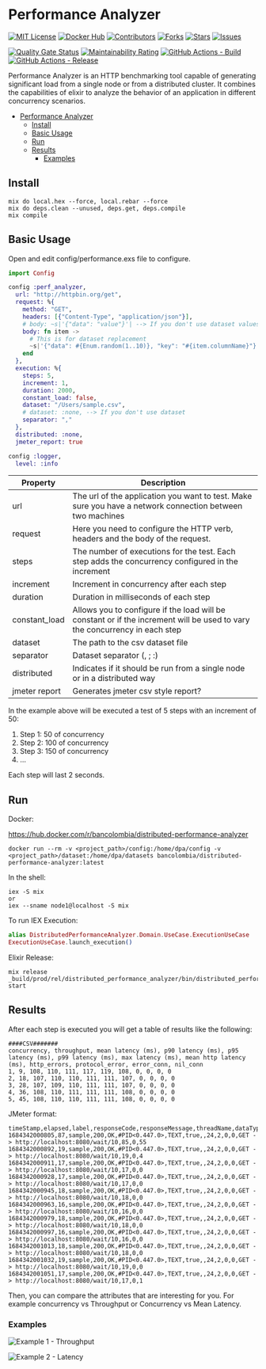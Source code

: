 # Performance Analyzer

[![MIT License][license-shield]][license-url]
[![Docker Hub][docker-shield]][docker-url]
[![Contributors][contributors-shield]][contributors-url]
[![Forks][forks-shield]][forks-url]
[![Stars][stars-shield]][stars-url]
[![Issues][issues-shield]][issues-url]

[![Quality Gate Status][sonarcloud-quality-gate-shield]][sonarcloud-url]
[![Maintainability Rating][sonarcloud-maintainability-shield]][sonarcloud-url]
[![GitHub Actions - Build][build-shield]][build-url]
[![GitHub Actions - Release][release-shield]][release-url]

[//]: # ([![Score Cards][scorecards-shield]][scorecards-url])


Performance Analyzer is an HTTP benchmarking tool capable of generating significant load from a single node or from a
distributed cluster. It combines the capabilities of elixir to analyze the behavior of an application in different
concurrency scenarios.

- [Performance Analyzer](#performance-analyzer)
    - [Install](#install)
    - [Basic Usage](#basic-usage)
    - [Run](#run)
    - [Results](#results)
        - [Examples](#examples)

## Install

```shell
mix do local.hex --force, local.rebar --force
mix do deps.clean --unused, deps.get, deps.compile
mix compile
```

## Basic Usage

Open and edit config/performance.exs file to configure.

```elixir
import Config

config :perf_analyzer,
  url: "http://httpbin.org/get",
  request: %{
    method: "GET",
    headers: [{"Content-Type", "application/json"}],
    # body: ~s|'{"data": "value"}'| --> If you don't use dataset values
    body: fn item ->
      # This is for dataset replacement
      ~s|'{"data": #{Enum.random(1..10)}, "key": "#{item.columnName}"}'|
    end
  },
  execution: %{
    steps: 5,
    increment: 1,
    duration: 2000,
    constant_load: false,
    dataset: "/Users/sample.csv",
    # dataset: :none, --> If you don't use dataset
    separator: ","
  },
  distributed: :none,
  jmeter_report: true

config :logger,
  level: :info

```

| Property      | Description                                                                                                                |
|---------------|----------------------------------------------------------------------------------------------------------------------------|
| url           | The url of the application you want to test. Make sure you have a network connection between two machines                  |
| request       | Here you need to configure the HTTP verb, headers and the body of the request.                                             |
| steps         | The number of executions for the test. Each step adds the concurrency configured in the increment                          |
| increment     | Increment in concurrency after each step                                                                                   |
| duration      | Duration in milliseconds of each step                                                                                      |
| constant_load | Allows you to configure if the load will be constant or if the increment will be used to vary the concurrency in each step |
| dataset       | The path to the csv dataset file                                                                                           |
| separator     | Dataset separator (, ; :)                                                                                                  |
| distributed   | Indicates if it should be run from a single node or in a distributed way                                                   |
| jmeter report | Generates jmeter csv style report?                                                                                         |

In the example above will be executed a test of 5 steps with an increment of 50:

1. Step 1: 50 of concurrency
2. Step 2: 100 of concurrency
3. Step 3: 150 of concurrency
4. ...

Each step will last 2 seconds.

## Run

Docker:

https://hub.docker.com/r/bancolombia/distributed-performance-analyzer

```shell
docker run --rm -v <project_path>/config:/home/dpa/config -v <project_path>/dataset:/home/dpa/datasets bancolombia/distributed-performance-analyzer:latest
```

In the shell:

```shell
iex -S mix
or
iex --sname node1@localhost -S mix
```

To run IEX Execution:

```elixir
alias DistributedPerformanceAnalyzer.Domain.UseCase.ExecutionUseCase
ExecutionUseCase.launch_execution()
```

Elixir Release:

```shell
mix release
_build/prod/rel/distributed_performance_analyzer/bin/distributed_performance_analyzer start
```

## Results

After each step is executed you will get a table of results like the following:

```shell
####CSV#######
concurrency, throughput, mean latency (ms), p90 latency (ms), p95 latency (ms), p99 latency (ms), max latency (ms), mean http latency (ms), http_errors, protocol_error, error_conn, nil_conn
1, 9, 108, 110, 111, 117, 119, 108, 0, 0, 0, 0
2, 18, 107, 110, 110, 111, 111, 107, 0, 0, 0, 0
3, 28, 107, 109, 110, 111, 111, 107, 0, 0, 0, 0
4, 36, 108, 110, 111, 111, 111, 108, 0, 0, 0, 0
5, 45, 108, 110, 110, 111, 111, 108, 0, 0, 0, 0
```

JMeter format:

```shell
timeStamp,elapsed,label,responseCode,responseMessage,threadName,dataType,success,failureMessage,bytes,sentBytes,grpThreads,allThreads,URL,Latency,IdleTime,Connect
1684342000805,87,sample,200,OK,#PID<0.447.0>,TEXT,true,,24,2,0,0,GET -> http://localhost:8080/wait/10,85,0,55
1684342000892,19,sample,200,OK,#PID<0.447.0>,TEXT,true,,24,2,0,0,GET -> http://localhost:8080/wait/10,19,0,4
1684342000911,17,sample,200,OK,#PID<0.447.0>,TEXT,true,,24,2,0,0,GET -> http://localhost:8080/wait/10,17,0,0
1684342000928,17,sample,200,OK,#PID<0.447.0>,TEXT,true,,24,2,0,0,GET -> http://localhost:8080/wait/10,17,0,0
1684342000945,18,sample,200,OK,#PID<0.447.0>,TEXT,true,,24,2,0,0,GET -> http://localhost:8080/wait/10,18,0,0
1684342000963,16,sample,200,OK,#PID<0.447.0>,TEXT,true,,24,2,0,0,GET -> http://localhost:8080/wait/10,16,0,0
1684342000979,18,sample,200,OK,#PID<0.447.0>,TEXT,true,,24,2,0,0,GET -> http://localhost:8080/wait/10,18,0,0
1684342000997,16,sample,200,OK,#PID<0.447.0>,TEXT,true,,24,2,0,0,GET -> http://localhost:8080/wait/10,16,0,0
1684342001013,18,sample,200,OK,#PID<0.447.0>,TEXT,true,,24,2,0,0,GET -> http://localhost:8080/wait/10,18,0,0
1684342001032,19,sample,200,OK,#PID<0.447.0>,TEXT,true,,24,2,0,0,GET -> http://localhost:8080/wait/10,19,0,0
1684342001051,17,sample,200,OK,#PID<0.447.0>,TEXT,true,,24,2,0,0,GET -> http://localhost:8080/wait/10,17,0,1
```

Then, you can compare the attributes that are interesting for you. For example concurrency vs Throughput or Concurrency
vs Mean Latency.

### Examples

![Example 1 - Throughput](assets/dresults_example1.png)

![Example 2 - Latency](assets/dresults_example2.png)


[scorecards-shield]: https://github.com/bancolombia/distributed-performance-analyzer/actions/workflows/scorecards-analysis.yml/badge.svg
[scorecards-url]: https://github.com/bancolombia/distributed-performance-analyzer/actions/workflows/scorecards-analysis.yml
[docker-shield]: https://img.shields.io/docker/pulls/bancolombia/distributed-performance-analyzer
[docker-url]: https://hub.docker.com/repository/docker/bancolombia/distributed-performance-analyzer
[contributors-shield]: https://img.shields.io/github/contributors/bancolombia/distributed-performance-analyzer.svg
[contributors-url]: https://github.com/bancolombia/distributed-performance-analyzer/graphs/contributors
[forks-shield]: https://img.shields.io/github/forks/bancolombia/distributed-performance-analyzer.svg
[forks-url]: https://github.com/bancolombia/distributed-performance-analyzer/network/members
[stars-shield]: https://img.shields.io/github/stars/bancolombia/distributed-performance-analyzer.svg
[stars-url]: https://github.com/bancolombia/distributed-performance-analyzer/stargazers
[issues-shield]: https://img.shields.io/github/issues/bancolombia/distributed-performance-analyzer.svg
[issues-url]: https://github.com/bancolombia/distributed-performance-analyzer/issues
[license-shield]: https://img.shields.io/github/license/bancolombia/distributed-performance-analyzer.svg
[license-url]: https://github.com/bancolombia/distributed-performance-analyzer/blob/main/LICENSE
[sonarcloud-url]: https://sonarcloud.io/dashboard?id=bancolombia_distributed-performance-analyzer
[build-url]: https://github.com/bancolombia/distributed-performance-analyzer/actions/workflows/build.yml
[build-shield]: https://github.com/bancolombia/distributed-performance-analyzer/actions/workflows/build.yml/badge.svg
[release-url]: https://github.com/bancolombia/distributed-performance-analyzer/actions/workflows/release.yml
[release-shield]: https://github.com/bancolombia/distributed-performance-analyzer/actions/workflows/release.yml/badge.svg
[sonarcloud-quality-gate-shield]: https://sonarcloud.io/api/project_badges/measure?project=bancolombia_distributed-performance-analyzer&metric=alert_status
[sonarcloud-maintainability-shield]: https://sonarcloud.io/api/project_badges/measure?project=bancolombia_distributed-performance-analyzer&metric=sqale_rating
